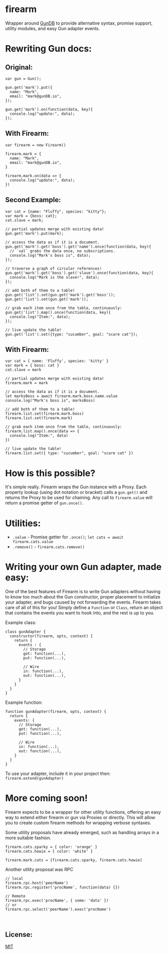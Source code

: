 # firearm
Wrapper around [GunDB](https://github.com/amark/gun) to provide alternative syntax, promise support, utility modules, and easy Gun adapter events.

# Rewriting Gun docs: #

## Original: ##

    var gun = Gun();

    gun.get('mark').put({
      name: "Mark",
      email: "mark@gunDB.io",
    });

    gun.get('mark').on(function(data, key){
      console.log("update:", data);
    });

## With Firearm: ##

    var firearm = new Firearm()

    firearm.mark = {
      name: "Mark",
      email: "mark@gunDB.io",
    }

    firearm.mark.on(data => {
      console.log("update:", data);
    })

## Second Example: ##

    var cat = {name: "Fluffy", species: "kitty"};
    var mark = {boss: cat};
    cat.slave = mark;

    // partial updates merge with existing data!
    gun.get('mark').put(mark);

    // access the data as if it is a document.
    gun.get('mark').get('boss').get('name').once(function(data, key){
      // `val` grabs the data once, no subscriptions.
      console.log("Mark's boss is", data);
    });

    // traverse a graph of circular references!
    gun.get('mark').get('boss').get('slave').once(function(data, key){
      console.log("Mark is the slave!", data);
    });

    // add both of them to a table!
    gun.get('list').set(gun.get('mark').get('boss'));
    gun.get('list').set(gun.get('mark'));

    // grab each item once from the table, continuously:
    gun.get('list').map().once(function(data, key){
      console.log("Item:", data);
    });

    // live update the table!
    gun.get('list').set({type: "cucumber", goal: "scare cat"});

## With Firearm: ##

    var cat = { name: 'Fluffy', species: 'kitty' }
    var mark = { boss: cat }
    cat.slave = mark

    // partial updates merge with existing data!
    firearm.mark = mark

    // access the data as if it is a document.
    let marksBoss = await firearm.mark.boss.name.value
    console.log("Mark's boss is", marksBoss)

    // add both of them to a table!
    firearm.list.set(firearm.mark.boss)
    firearm.list.set(firearm.mark)

    // grab each item once from the table, continuously:
    firearm.list.map().once(data => {
      console.log("Item:", data)
    })

    // live update the table!
    firearm.list.set({ type: "cucumber", goal: "scare cat" })

# How is this possible? #
It's simple really. Firearm wraps the Gun instance with a Proxy. Each property lookup (using dot notation or bracket) calls a `gun.get()` and returns the Proxy to be used for chaining. Any call to `firearm.value` will return a promise getter of `gun.once()`.

# Utilities: #
- `.value` - Promise getter for `.once()`; `let cats = await firearm.cats.value`
- `.remove()` - `firearm.cats.remove()`

# Writing your own Gun adapter, made easy: #
One of the best features of Firearm is to write Gun adapters without having to know too much about the Gun constructor, proper placement to initialize your adapter, and bugs caused by not forwarding the events. Firearm takes care of all of this for you! Simply define a `Function` or `Class`, return an object that contains the events you want to hook into, and the rest is up to you.

Example class:

    class gunAdapter {
      constructor(firearm, opts, context) {
        return {
          events : {
            // Storage
            get: function(...),
            put: function(...),
            
            // Wire
            in: function(...),
            out: function(...),
          }
        }
      }
    }

Example function:

    function gunAdapter(firearm, opts, context) {
      return {
        events: { 
          // Storage
          get: function(...),
          put: function(...),
            
          // Wire
          in: function(...),
          out: function(...),
        }
      }
    }

To use your adapter, include it in your project then:<br>
`firearm.extend(gunAdapter)`

# More coming soon! #
Firearm expects to be a wrapper for other utility functions, offering an easy way to extend either firearm or gun via Proxies or directly. This will allow you to create custom firearm methods for wrapping verbose syntaxes.

Some utility proposals have already emerged, such as handling arrays in a more suitable fashion.

    firearm.cats.sparky = { color: 'orange' }
    firearm.cats.howie = { color: 'white' }

    firearm.mark.cats = [firearm.cats.sparky, firearm.cats.howie]

Another utility proposal was RPC

    // local
    firearm.rpc.host('peerName')
    firearm.rpc.register('procName', function(data) {})

    // Remote
    firearm.rpc.exec('procName', { some: 'data' })
    // or
    firearm.rpc.select('peerName').exec('procName')

<br>

## License: ##
[MIT](https://github.com/bugs181/firearm/blob/master/LICENSE)
